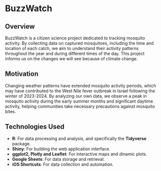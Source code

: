 # BuzzWatch

## Overview

BuzzWatch is a citizen science project dedicated to tracking mosquito activity. By collecting data on captured mosquitoes, including the time and location of each catch, we aim to understand their activity patterns throughout the year and during different times of the day. This project informs us on the changes we will see because of climate change.

## Motivation

Changing weather patterns have extended mosquito activity periods, which may have contributed to the West Nile fever outbreak in Israel following the winter of 2023-2024. By analyzing our own data, we observe a peak in mosquito activity during the early summer months and significant daytime activity, helping communities take necessary precautions against mosquito bites.

## Technologies Used

- **R**: For data processing and analysis, and specifically the **Tidyverse** package.
- **Shiny**: For building the web application interface.
- **ggplot2, Plotly and Leaflet**: For interactive maps and dinamic plots.
- **Google Sheets**: For data storage and retrieval.
- **iOS Shortcuts**: For data collection and automation.

